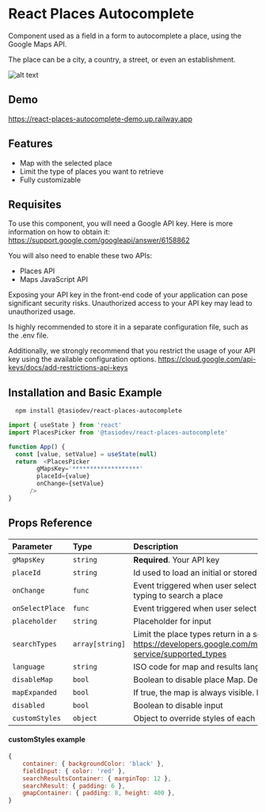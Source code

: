 
# React Places Autocomplete

Component used as a field in a form to autocomplete a place, using the Google Maps API.

The place can be a city, a country, a street, or even an establishment.

![alt text](https://gyazo.com/9d2aa7d47b8f18e8cd89f4e3bf072238)


## Demo

https://react-places-autocomplete-demo.up.railway.app


## Features

- Map with the selected place
- Limit the type of places you want to retrieve
- Fully customizable


## Requisites

To use this component, you will need a Google API key. Here is more information on how to obtain it: https://support.google.com/googleapi/answer/6158862

You will also need to enable these two APIs:
- Places API
- Maps JavaScript API

Exposing your API key in the front-end code of your application can pose significant security risks. Unauthorized access to your API key may lead to unauthorized usage.

Is highly recommended to store it in a separate configuration file, such as the .env file.

Additionally, we strongly recommend that you restrict the usage of your API key using the available configuration options. https://cloud.google.com/api-keys/docs/add-restrictions-api-keys


## Installation and Basic Example

```bash
  npm install @tasiodev/react-places-autocomplete
```

```javascript
import { useState } from 'react'
import PlacesPicker from '@tasiodev/react-places-autocomplete'

function App() {
  const [value, setValue] = useState(null)
  return  <PlacesPicker
        gMapsKey='*******************'
        placeId={value}
        onChange={setValue}
      />
}
```

## Props Reference

####  <PlacesPicker />

| Parameter | Type     | Description                |
| :-------- | :------- | :------------------------- |
| `gMapsKey` | `string` | **Required**. Your API key |
| `placeId` | `string` | Id used to load an initial or stored place  |
| `onChange` | `func` | Event triggered when user select a place or when user starts typing to search a place  |
| `onSelectPlace` | `func` | Event triggered when user select a place |
| `placeholder` | `string` | Placeholder for input |
| `searchTypes` | `array[string]` | Limit the place types return in a search. See: https://developers.google.com/maps/documentation/places/web-service/supported_types |
| `language` | `string` | ISO code for map and results language. Default: "en" |
| `disableMap` | `bool` | Boolean to disable place Map. Default: false |
| `mapExpanded` | `bool` | If true, the map is always visible. Default: false |
| `disabled` | `bool` | Boolean to disable input |
| `customStyles` | `object` | Object to override styles of each element. See definitions |


#### customStyles example
```javascript
{
    container: { backgroundColor: 'black' },
    fieldInput: { color: 'red' },
    searchResultsContainer: { marginTop: 12 },
    searchResult: { padding: 6 },
    gmapContainer: { padding: 8, height: 400 },
}
```


